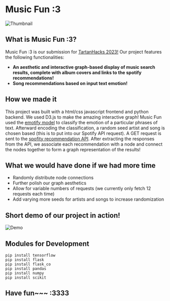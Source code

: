# Music Fun :3

![Thumbnail](https://i.imgur.com/gTq9Gpy.png)

## What is Music Fun :3?
Music Fun :3 is our submission for [TartanHacks 2023!](https://tartanhacks.com/) Our project features the following functionalities:
* **An aesthetic and interactive graph-based display of music search results, complete with album covers and links to the spotify recommendations!**
* **Song recommendations based on input text emotion!**


## How we made it
This project was built with a html/css javascript frontend and python backend. We used D3.js to make the amazing interactive graph! Music Fun used the [emotify model](https://github.com/orzymandias/emotify-model) to classify the emotion of a particular phrases of text. Afterward encoding the classification, a random seed artist and song is chosen based (this is to put into our Spotify API request). A GET request is sent to the [spofity recommendation API](https://developer.spotify.com/console/get-recommendations). After extracting the responses from the API, we associate each recommendation with a node and connect the nodes together to form a graph representation of the results!

## What we would have done if we had more time
* Randomly distribute node connections
* Further polish our graph aesthetics
* Allow for variable numbers of requests (we currently only fetch 12 requests each time)
* Add varying more seeds for artists and songs to increase randomization

## Short demo of our project in action!
![Demo](https://i.imgur.com/UAipupU.gif)

## Modules for Development
```
pip install tensorflow
pip install flask
pip install flask_co
pip install pandas
pip install numpy
pip install scikit
```

## Have fun~~~ :3333

